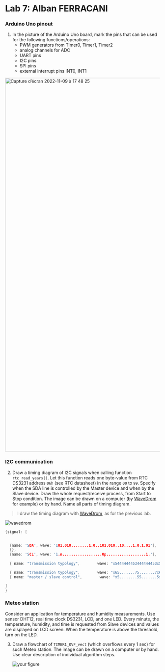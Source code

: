 # Lab 7: Alban FERRACANI

### Arduino Uno pinout

1. In the picture of the Arduino Uno board, mark the pins that can be used for the following functions/operations:
   * PWM generators from Timer0, Timer1, Timer2
   * analog channels for ADC
   * UART pins
   * I2C pins
   * SPI pins
   * external interrupt pins INT0, INT1
  
<img width="1217" alt="Capture d’écran 2022-11-09 à 17 48 25" src="https://user-images.githubusercontent.com/114081879/200890616-075761e8-1e01-47a7-93bc-0be7fc0f7b2a.png">


### I2C communication

2. Draw a timing diagram of I2C signals when calling function `rtc_read_years()`. Let this function reads one byte-value from RTC DS3231 address `06h` (see RTC datasheet) in the range `00` to `99`. Specify when the SDA line is controlled by the Master device and when by the Slave device. Draw the whole request/receive process, from Start to Stop condition. The image can be drawn on a computer (by [WaveDrom](https://wavedrom.com/) for example) or by hand. Name all parts of timing diagram.

>I draw the timing diagram with [WaveDrom](https://wavedrom.com/), as for the previous lab.

![wavedrom](https://user-images.githubusercontent.com/114081879/200950462-fb356518-a88a-473f-804b-ef3c54345281.svg)


```c
{signal: [

  
  {name: 'SDA', wave: '101.010........1.0..101.010..10....1.0.1.01'},
  {},
  {name: 'SCL', wave: '1.n..................0p..................1.'},
  
  { name: "transmission typology",        wave: "x5444444453444444453x544444445344444444453x", data: ["start","A6", "A5", "A4", "A3","A2","A1","A0","R/W","ACK","A6", "A5", "A4", "A3","A2","A1","A0","R/W","ACK","start","A6", "A5", "A4", "A3","A2","A1","A0","R/W","ACK","D7","D6", "D5", "D4", "D3","D2","D1","D0","R/W","NACK", "stop"] },

  { name: "transmission typology",        wave: "x65.......75.......7x65.......75........76x", data: ["start","Slave address + W (0xD0) ", "ACK", "Register address + W (0x0C)","ACK","start","Slave address + R (0xD1)", "ACK","Read 1 byte from slave", "NACK", "stop"] },
  { name: "master / slave control",        wave: "x5........55.......5x5.........5........5.x", data: ["M","S","M","S","S","S","M"] },

]
}
```


### Meteo station

Consider an application for temperature and humidity measurements. Use sensor DHT12, real time clock DS3231, LCD, and one LED. Every minute, the temperature, humidity, and time is requested from Slave devices and values are displayed on LCD screen. When the temperature is above the threshold, turn on the LED.

3. Draw a flowchart of `TIMER1_OVF_vect` (which overflows every 1&nbsp;sec) for such Meteo station. The image can be drawn on a computer or by hand. Use clear description of individual algorithm steps.

   ![your figure]()

